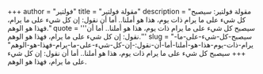 +++
author = "فولتير"
title = "مقولة فولتير"
description = "مقولة فولتير: سيصبح كل شيء على ما يرام ذات يوم، هذا هو أملنا.. أما أن نقول: إن كل شيء على ما يرام، فهذا هو الوهم."
quote = '''سيصبح كل شيء على ما يرام ذات يوم، هذا هو أملنا.. أما أن نقول: إن كل شيء على ما يرام، فهذا هو الوهم.'''
slug = "سيصبح-كل-شيء-على-ما-يرام-ذات-يوم-هذا-هو-أملنا-أما-أن-نقول:-إن-كل-شيء-على-ما-يرام-فهذا-هو-الوهم"
+++
سيصبح كل شيء على ما يرام ذات يوم، هذا هو أملنا.. أما أن نقول: إن كل شيء على ما يرام، فهذا هو الوهم.
